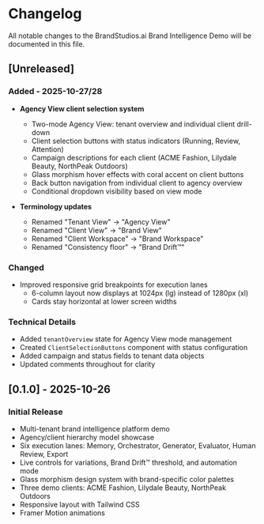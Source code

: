 # Changelog

All notable changes to the BrandStudios.ai Brand Intelligence Demo will be documented in this file.

## [Unreleased]

### Added - 2025-10-27/28
- **Agency View client selection system**
  - Two-mode Agency View: tenant overview and individual client drill-down
  - Client selection buttons with status indicators (Running, Review, Attention)
  - Campaign descriptions for each client (ACME Fashion, Lilydale Beauty, NorthPeak Outdoors)
  - Glass morphism hover effects with coral accent on client buttons
  - Back button navigation from individual client to agency overview
  - Conditional dropdown visibility based on view mode

- **Terminology updates**
  - Renamed "Tenant View" → "Agency View"
  - Renamed "Client View" → "Brand View"
  - Renamed "Client Workspace" → "Brand Workspace"
  - Renamed "Consistency floor" → "Brand Drift™"

### Changed
- Improved responsive grid breakpoints for execution lanes
  - 6-column layout now displays at 1024px (lg) instead of 1280px (xl)
  - Cards stay horizontal at lower screen widths

### Technical Details
- Added `tenantOverview` state for Agency View mode management
- Created `ClientSelectionButtons` component with status configuration
- Added campaign and status fields to tenant data objects
- Updated comments throughout for clarity

## [0.1.0] - 2025-10-26

### Initial Release
- Multi-tenant brand intelligence platform demo
- Agency/client hierarchy model showcase
- Six execution lanes: Memory, Orchestrator, Generator, Evaluator, Human Review, Export
- Live controls for variations, Brand Drift™ threshold, and automation mode
- Glass morphism design system with brand-specific color palettes
- Three demo clients: ACME Fashion, Lilydale Beauty, NorthPeak Outdoors
- Responsive layout with Tailwind CSS
- Framer Motion animations
